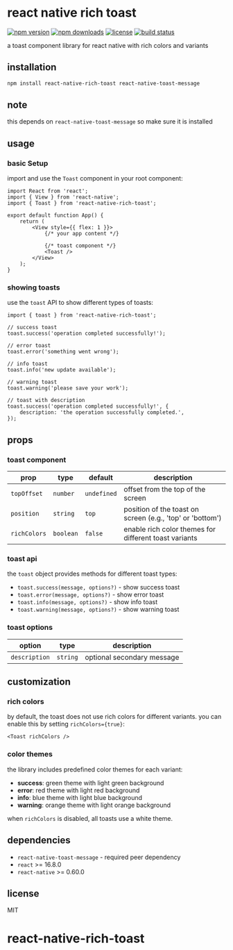 # react native rich toast

[![npm version](https://badge.fury.io/js/react-native-rich-toast.svg)](https://badge.fury.io/js/react-native-rich-toast)
[![npm downloads](https://img.shields.io/npm/dm/react-native-rich-toast.svg)](https://www.npmjs.com/package/react-native-rich-toast)
[![license](https://img.shields.io/npm/l/react-native-rich-toast.svg)](https://github.com/laurentcodes/react-native-rich-toast/blob/main/LICENSE)
[![build status](https://img.shields.io/github/actions/workflow/status/laurentcodes/react-native-rich-toast/ci.yml?branch=main)](https://github.com/laurentcodes/react-native-rich-toast/actions)

a toast component library for react native with rich colors and variants

## installation

```bash
npm install react-native-rich-toast react-native-toast-message
```

## note

this depends on `react-native-toast-message` so make sure it is installed

## usage

### basic Setup

import and use the `Toast` component in your root component:

```tsx
import React from 'react';
import { View } from 'react-native';
import { Toast } from 'react-native-rich-toast';

export default function App() {
	return (
		<View style={{ flex: 1 }}>
			{/* your app content */}

			{/* toast component */}
			<Toast />
		</View>
	);
}
```

### showing toasts

use the `toast` API to show different types of toasts:

```tsx
import { toast } from 'react-native-rich-toast';

// success toast
toast.success('operation completed successfully!');

// error toast
toast.error('something went wrong');

// info toast
toast.info('new update available');

// warning toast
toast.warning('please save your work');

// toast with description
toast.success('operation completed successfully!', {
	description: 'the operation successfully completed.',
});
```

## props

### toast component

| prop         | type      | default     | description                                               |
| ------------ | --------- | ----------- | --------------------------------------------------------- |
| `topOffset`  | `number`  | `undefined` | offset from the top of the screen                         |
| `position`   | `string`  | `top`       | position of the toast on screen (e.g., 'top' or 'bottom') |
| `richColors` | `boolean` | `false`     | enable rich color themes for different toast variants     |

### toast api

the `toast` object provides methods for different toast types:

- `toast.success(message, options?)` - show success toast
- `toast.error(message, options?)` - show error toast
- `toast.info(message, options?)` - show info toast
- `toast.warning(message, options?)` - show warning toast

### toast options

| option        | type     | description                |
| ------------- | -------- | -------------------------- |
| `description` | `string` | optional secondary message |

## customization

### rich colors

by default, the toast does not use rich colors for different variants. you can enable this by setting `richColors={true}`:

```tsx
<Toast richColors />
```

### color themes

the library includes predefined color themes for each variant:

- **success**: green theme with light green background
- **error**: red theme with light red background
- **info**: blue theme with light blue background
- **warning**: orange theme with light orange background

when `richColors` is disabled, all toasts use a white theme.

## dependencies

- `react-native-toast-message` - required peer dependency
- `react` >= 16.8.0
- `react-native` >= 0.60.0

## license

MIT

# react-native-rich-toast
